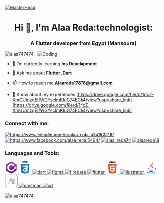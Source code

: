 [![MasterHead](https://img.freepik.com/free-vector/seo-search-engine-optimization-concept_107791-9635.jpg?w=1380&t=st=1684117910~exp=1684118510~hmac=34edb38cc2e9b630168204f0c270bc4fe97edc80505f32fab8ee861f3c6554d4)](https://img.freepik.com)
<h1 align="center">Hi 👋, I'm Alaa Reda:technologist:</h1>
<h3 align="center">A Flutter developer from Egypt (Mansoura)</h3>
<img align="right" alt="Coding" width="400" src="https://thumbs.gfycat.com/ColorlessBitesizedKob-size_restricted.gif">
<p align="left"> <img src="https://komarev.com/ghpvc/?username=alaa747474&label=Profile%20views&color=0e75b6&style=flat" alt="alaa747474" /> </p>

- 🌱 I’m currently learning **Ios Development**

- 💬 Ask me about **Flutter ,Dart**

- 📫 How to reach me **Alaareda17878@gmail.com**

- 📄 Know about my experiences [https://drive.google.com/file/d/1rlcZ-XmGUmzqEIfWGYsclmKIuG74ECh4/view?usp=share_link](https://drive.google.com/file/d/1rlcZ-XmGUmzqEIfWGYsclmKIuG74ECh4/view?usp=share_link)

<h3 align="left">Connect with me:</h3>
<p align="left">
<a href="https://www.linkedin.com/in/alaa-reda-a3a152218/" target="blank"><img align="center" src="https://raw.githubusercontent.com/rahuldkjain/github-profile-readme-generator/master/src/images/icons/Social/linked-in-alt.svg" alt="https://www.linkedin.com/in/alaa-reda-a3a152218/" height="30" width="40" /></a>
<a href="https://www.facebook.com/alaa.reda.5494/" target="blank"><img align="center" src="https://raw.githubusercontent.com/rahuldkjain/github-profile-readme-generator/master/src/images/icons/Social/facebook.svg" alt="https://www.facebook.com/alaa.reda.5494/" height="30" width="40" /></a>
<a href="https://instagram.com/alaa_reda74" target="blank"><img align="center" src="https://raw.githubusercontent.com/rahuldkjain/github-profile-readme-generator/master/src/images/icons/Social/instagram.svg" alt="alaa_reda74" height="30" width="40" /></a>
<a href="https://www.behance.net/alaareda18" target="blank"><img align="center" src="https://raw.githubusercontent.com/rahuldkjain/github-profile-readme-generator/master/src/images/icons/Social/behance.svg" alt="alaareda18" height="30" width="40" /></a>
</p>

<h3 align="left">Languages and Tools:</h3>
<p align="left"> <a href="https://www.w3schools.com/cs/" target="_blank" rel="noreferrer"> <img src="https://raw.githubusercontent.com/devicons/devicon/master/icons/csharp/csharp-original.svg" alt="csharp" width="40" height="40"/> </a> <a href="https://www.w3schools.com/css/" target="_blank" rel="noreferrer"> <img src="https://raw.githubusercontent.com/devicons/devicon/master/icons/css3/css3-original-wordmark.svg" alt="css3" width="40" height="40"/> </a> <a href="https://dart.dev" target="_blank" rel="noreferrer"> <img src="https://www.vectorlogo.zone/logos/dartlang/dartlang-icon.svg" alt="dart" width="40" height="40"/> </a> <a href="https://www.figma.com/" target="_blank" rel="noreferrer"> <img src="https://www.vectorlogo.zone/logos/figma/figma-icon.svg" alt="figma" width="40" height="40"/> </a> <a href="https://firebase.google.com/" target="_blank" rel="noreferrer"> <img src="https://www.vectorlogo.zone/logos/firebase/firebase-icon.svg" alt="firebase" width="40" height="40"/> </a> <a href="https://flutter.dev" target="_blank" rel="noreferrer"> <img src="https://www.vectorlogo.zone/logos/flutterio/flutterio-icon.svg" alt="flutter" width="40" height="40"/> </a> <a href="https://www.w3.org/html/" target="_blank" rel="noreferrer"> <img src="https://raw.githubusercontent.com/devicons/devicon/master/icons/html5/html5-original-wordmark.svg" alt="html5" width="40" height="40"/> </a> <a href="https://www.adobe.com/in/products/illustrator.html" target="_blank" rel="noreferrer"> <img src="https://www.vectorlogo.zone/logos/adobe_illustrator/adobe_illustrator-icon.svg" alt="illustrator" width="40" height="40"/> </a> <a href="https://www.java.com" target="_blank" rel="noreferrer"> <img src="https://raw.githubusercontent.com/devicons/devicon/master/icons/java/java-original.svg" alt="java" width="40" height="40"/> </a> <a href="https://www.photoshop.com/en" target="_blank" rel="noreferrer"> <img src="https://raw.githubusercontent.com/devicons/devicon/master/icons/photoshop/photoshop-line.svg" alt="photoshop" width="40" height="40"/> </a> <a href="https://postman.com" target="_blank" rel="noreferrer"> <img src="https://www.vectorlogo.zone/logos/getpostman/getpostman-icon.svg" alt="postman" width="40" height="40"/> </a> <a href="https://www.adobe.com/products/xd.html" target="_blank" rel="noreferrer"> <img src="https://cdn.worldvectorlogo.com/logos/adobe-xd.svg" alt="xd" width="40" height="40"/> </a> </p>

<p><img align="center" src="https://github-readme-stats.vercel.app/api/top-langs?username=alaa747474&show_icons=true&locale=en&layout=compact" alt="alaa747474" /></p>
